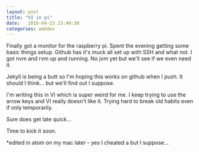 ```yaml
---
layout: post
title: "VI in pi"
date:   2016-04-23 23:40:30
categories: webdev
---
```


Finally got a monitor for the raspberry pi. Spent the evening getting some basic things setup. Github has it's muck all set up with SSH and what not. I got nvm and rvm up and running. No jvm yet but we'll see if we even need it.

Jekyll is being a butt so I'm hoping this works on github when I push. It should I think... but we'll find out I suppose.

I'm writing this in VI which is super weird for me. I keep trying to use the arrow keys and VI really doesn't like it. Trying hard to break old habits even if only temporarily.

Sure does get late quick...

Time to kick it soon.

*edited in atom on my mac later - yes I cheated a but I suppose...
